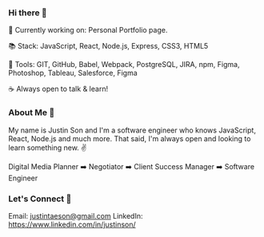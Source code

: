 ### Hi there 👋

🔭 Currently working on: Personal Portfolio page.

:books: Stack: JavaScript, React, Node.js, Express, CSS3, HTML5

:toolbox: Tools: GIT, GitHub, Babel, Webpack, PostgreSQL, JIRA, npm, Figma, Photoshop, Tableau, Salesforce, Figma

:coffee: Always open to talk & learn! 


### About Me :man:

My name is Justin Son and I'm a software engineer who knows JavaScript, React, Node.js and much more. That said, I'm always open and looking to learn something new.
:v:


Digital Media Planner :arrow_right: Negotiator :arrow_right: Client Success Manager :arrow_right: Software Engineer

### Let's Connect :handshake:

Email: justintaeson@gmail.com
LinkedIn: https://www.linkedin.com/in/justinson/

<!--
**justintaeson/justintaeson** is a ✨ _special_ ✨ repository because its `README.md` (this file) appears on your GitHub profile.

Here are some ideas to get you started:

- 🔭 I’m currently working on ...
- 🌱 I’m currently learning ...
- 👯 I’m looking to collaborate on ...
- 🤔 I’m looking for help with ...
- 💬 Ask me about ...
- 📫 How to reach me: ...
- 😄 Pronouns: ...
- ⚡ Fun fact: ... 
- 
-->
